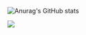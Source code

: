 ![Anurag's GitHub stats](https://github-readme-stats.vercel.app/api?username=Tera98&show_icons=true&theme=radical)

<a href="" target="_blank"><img src="https://img.shields.io/badge/shyragon@naver.com-000000?style=flat&logo=gmail&logoColor=#EA4335"/></a>



<!--
**Tera98/Tera98** is a ✨ _special_ ✨ repository because its `README.md` (this file) appears on your GitHub profile.

Here are some ideas to get you started:

- 🔭 I’m currently working on ...
- 🌱 I’m currently learning ...
- 👯 I’m looking to collaborate on ...
- 🤔 I’m looking for help with ...
- 💬 Ask me about ...
- 📫 How to reach me: ...
- 😄 Pronouns: ...
- ⚡ Fun fact: ...
-->
